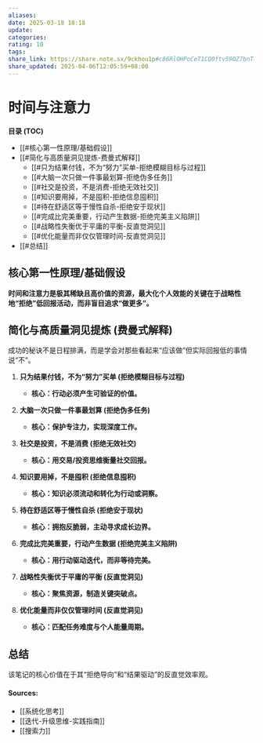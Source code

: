 ```yaml
---
aliases: 
date: 2025-03-18 18:18
update: 
categories: 
rating: 10
tags: 
share_link: https://share.note.sx/9ckhou1p#c86RlOHPoCeT1CQ0ftv59OZ7bnTlldtyVg+F6t4eYgc
share_updated: 2025-04-06T12:05:59+08:00
---
```


# 时间与注意力
**目录 (TOC)**

*   [[#核心第一性原理/基础假设]]
*   [[#简化与高质量洞见提炼-费曼式解释]]
    *   [[#只为结果付钱，不为“努力”买单-拒绝模糊目标与过程]]
    *   [[#大脑一次只做一件事最划算-拒绝伪多任务]]
    *   [[#社交是投资，不是消费-拒绝无效社交]]
    *   [[#知识要用掉，不是囤积-拒绝信息囤积]]
    *   [[#待在舒适区等于慢性自杀-拒绝安于现状]]
    *   [[#完成比完美重要，行动产生数据-拒绝完美主义陷阱]]
    *   [[#战略性失衡优于平庸的平衡-反直觉洞见]]
    *   [[#优化能量而非仅仅管理时间-反直觉洞见]]
*   [[#总结]]

## 核心第一性原理/基础假设

**时间和注意力是极其稀缺且高价值的资源，最大化个人效能的关键在于战略性地“拒绝”低回报活动，而非盲目追求“做更多”。**

## 简化与高质量洞见提炼 (费曼式解释)

成功的秘诀不是日程排满，而是学会对那些看起来“应该做”但实际回报低的事情说“不”。

1.  **只为结果付钱，不为“努力”买单 (拒绝模糊目标与过程)**

    *   **核心：行动必须产生可验证的价值。**
2.  **大脑一次只做一件事最划算 (拒绝伪多任务)**

    *   **核心：保护专注力，实现深度工作。**
3.  **社交是投资，不是消费 (拒绝无效社交)**

    *   **核心：用交易/投资思维衡量社交回报。**
4.  **知识要用掉，不是囤积 (拒绝信息囤积)**

    *   **核心：知识必须流动和转化为行动或洞察。**
5.  **待在舒适区等于慢性自杀 (拒绝安于现状)**

    *   **核心：拥抱反脆弱，主动寻求成长边界。**
6.  **完成比完美重要，行动产生数据 (拒绝完美主义陷阱)**

    *   **核心：用行动驱动迭代，而非等待完美。**
7.  **战略性失衡优于平庸的平衡 (反直觉洞见)**

    *   **核心：聚焦资源，制造关键突破点。**
8.  **优化能量而非仅仅管理时间 (反直觉洞见)**

    *   **核心：匹配任务难度与个人能量周期。**

## 总结

该笔记的核心价值在于其“拒绝导向”和“结果驱动”的反直觉效率观。


#### Sources:

- [[系统化思考]]
- [[迭代-升级思维-实践指南]]
- [[搜索力]]